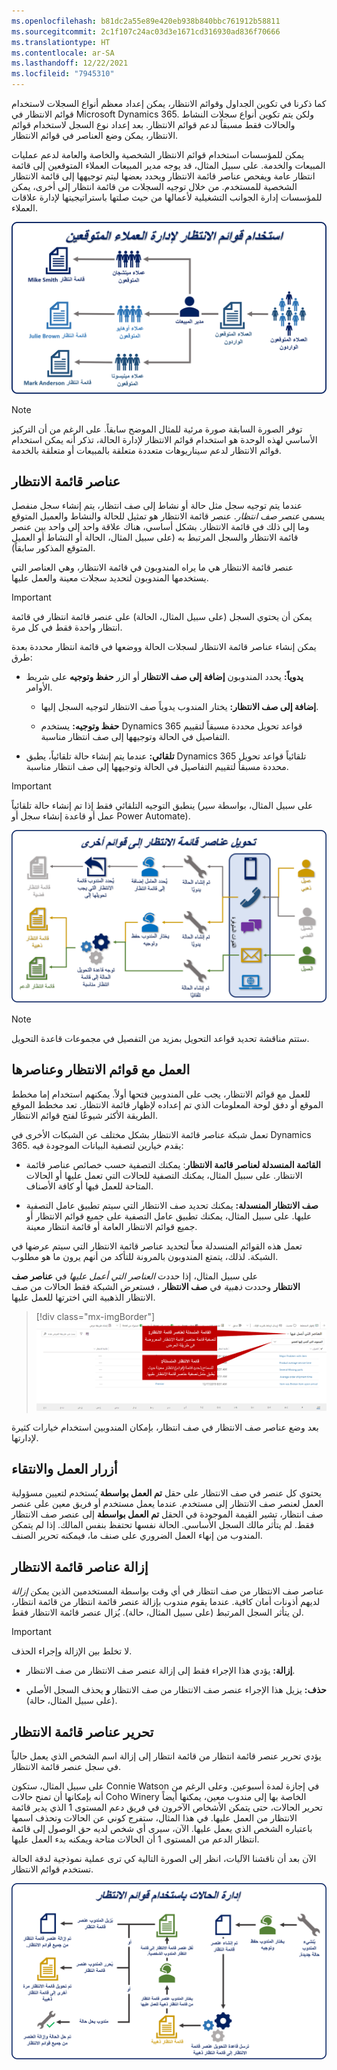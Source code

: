 ```yaml
---
ms.openlocfilehash: b81dc2a55e89e420eb938b840bbc761912b58811
ms.sourcegitcommit: 2c1f107c24ac03d3e1671cd316930ad836f70666
ms.translationtype: HT
ms.contentlocale: ar-SA
ms.lasthandoff: 12/22/2021
ms.locfileid: "7945310"
---
```

كما ذكرنا في تكوين الجداول وقوائم الانتظار، يمكن إعداد معظم أنواع السجلات لاستخدام قوائم الانتظار في Microsoft Dynamics 365. ولكن يتم تكوين أنواع سجلات النشاط والحالات فقط مسبقاً لدعم قوائم الانتظار. بعد إعداد نوع السجل لاستخدام قوائم الانتظار، يمكن وضع العناصر في قوائم الانتظار.

يمكن للمؤسسات استخدام قوائم الانتظار الشخصية والخاصة والعامة لدعم عمليات المبيعات والخدمة. على سبيل المثال، قد يوجه مدير المبيعات العملاء المتوقعين إلى قائمة انتظار عامة ويفحص عناصر قائمة الانتظار ويحدد بعضها ليتم توجيهها إلى قائمة الانتظار الشخصية للمستخدم. من خلال توجيه السجلات من قائمة انتظار إلى أخرى، يمكن للمؤسسات إدارة الجوانب التشغيلية لأعمالها من حيث صلتها باستراتيجيتها لإدارة علاقات العملاء.

![رسم تخطيطي لاستخدام قوائم الانتظار لإدارة العملاء المتوقعين.](../media/qu-unit4-1.png)

> [!NOTE]
> توفر الصورة السابقة صورة مرئية للمثال الموضح سابقاً. على الرغم من أن التركيز الأساسي لهذه الوحدة هو استخدام قوائم الانتظار لإدارة الحالة، تذكر أنه يمكن استخدام قوائم الانتظار لدعم سيناريوهات متعددة متعلقة بالمبيعات أو متعلقة بالخدمة.

## <a name="queue-items"></a>عناصر قائمة الانتظار

عندما يتم توجيه سجل مثل حالة أو نشاط إلى صف انتظار، يتم إنشاء سجل منفصل يسمى *عنصر صف انتظار*. عنصر قائمة الانتظار هو تمثيل للحالة والنشاط والعميل المتوقع وما إلى ذلك في قائمة الانتظار. بشكل أساسي، هناك علاقة واحد إلى واحد بين عنصر قائمة الانتظار والسجل المرتبط به (على سبيل المثال، الحالة أو النشاط أو العميل المتوقع المذكور سابقاً).

عنصر قائمة الانتظار هي ما يراه المندوبون في قائمة الانتظار، وهي العناصر التي يستخدمها المندوبون لتحديد سجلات معينة والعمل عليها.

> [!IMPORTANT]
> يمكن أن يحتوي السجل (على سبيل المثال، الحالة) على عنصر قائمة انتظار في قائمة انتظار واحدة فقط في كل مرة.

يمكن إنشاء عناصر قائمة الانتظار لسجلات الحالة ووضعها في قائمة انتظار محددة بعدة طرق:

-   **يدوياً:** يحدد المندوبون **إضافة إلى صف الانتظار** أو الزر **حفظ وتوجيه** على شريط الأوامر.

    -   **إضافة إلى صف الانتظار:** يختار المندوب يدوياً صف الانتظار لتوجيه السجل إليها.

    -   **حفظ وتوجيه:** يستخدم Dynamics 365 قواعد تحويل محددة مسبقاً لتقييم التفاصيل في الحالة وتوجيهها إلى صف انتظار مناسبة.

-   **تلقائي:** عندما يتم إنشاء حالة تلقائياً، يطبق Dynamics 365 تلقائياً قواعد تحويل محددة مسبقاً لتقييم التفاصيل في الحالة وتوجيهها إلى صف انتظار مناسبة.

> [!IMPORTANT]
> ينطبق التوجيه التلقائي فقط إذا تم إنشاء حالة تلقائياً (على سبيل المثال، بواسطة سير عمل أو قاعدة إنشاء سجل أو Power Automate).

![رسم تخطيطي لتوجيه عناصر قائمة الانتظار إلى قوائم انتظار محددة.](../media/qu-unit4-2.png)

> [!NOTE]
> ستتم مناقشة تحديد قواعد التحويل بمزيد من التفصيل في مجموعات قاعدة التحويل.

## <a name="working-with-queues-and-queue-items"></a>العمل مع قوائم الانتظار وعناصرها

للعمل مع قوائم الانتظار، يجب على المندوبين فتحها أولاً. يمكنهم استخدام إما مخطط الموقع أو دفق لوحة المعلومات الذي تم إعداده لإظهار قائمة الانتظار. تعد مخطط الموقع الطريقة الأكثر شيوعًا لفتح قوائم الانتظار.

تعمل شبكة عناصر قائمة الانتظار بشكل مختلف عن الشبكات الأخرى في Dynamics 365. يقدم خيارين لتصفية البيانات الموجودة فيه:

-   **القائمة المنسدلة لعناصر قائمة الانتظار**: يمكنك التصفية حسب خصائص عناصر قائمة الانتظار. على سبيل المثال، يمكنك التصفية للحالات التي تعمل عليها أو الحالات المتاحة للعمل فيها أو كافة الأصناف.

-   **صف الانتظار المنسدلة:** يمكنك تحديد صف الانتظار التي سيتم تطبيق عامل التصفية عليها. على سبيل المثال، يمكنك تطبيق عامل التصفية على جميع قوائم الانتظار أو جميع قوائم الانتظار العامة أو قائمة انتظار معينة.

تعمل هذه القوائم المنسدلة معاً لتحديد عناصر قائمة الانتظار التي سيتم عرضها في الشبكة. لذلك، يتمتع المندوبون بالمرونة للتأكد من أنهم يرون ما هو مطلوب.

على سبيل المثال، إذا حددت *العناصر التي أعمل عليها* في **عناصر صف الانتظار** وحددت *ذهبية* في **صف الانتظار** ، فستعرض الشبكة فقط الحالات من صف الانتظار الذهبية التي اخترتها للعمل عليها.

> [!div class="mx-imgBorder"]
> [![لقطة شاشة لصف الانتظار المنسدلة.](../media/queue-menu.png)](../media/queue-menu.png#lightbox)

بعد وضع عناصر صف الانتظار في صف انتظار، بإمكان المندوبين استخدام خيارات كثيرة لإدارتها.

## <a name="work-on-and-pick-buttons"></a>أزرار العمل والانتقاء

يحتوي كل عنصر في صف الانتظار على حقل **تم العمل بواسطة** يُستخدم لتعيين مسؤولية العمل لعنصر صف الانتظار إلى مستخدم. عندما يعمل مستخدم أو فريق معين على عنصر صف انتظار، تشير القيمة الموجودة في الحقل **تم العمل بواسطة** إلى عنصر صف الانتظار فقط. لم يتأثر مالك السجل الأساسي. الحالة نفسها تحتفظ بنفس المالك. إذا لم يتمكن المندوب من إنهاء العمل الضروري على صنف ما، فيمكنه تحرير الصنف.

## <a name="removing-queue-items"></a>إزالة عناصر قائمة الانتظار

يمكن *إزالة‏‎* عناصر صف الانتظار من صف انتظار في أي وقت بواسطة المستخدمين الذين لديهم أذونات أمان كافية. عندما يقوم مندوب بإزالة عنصر قائمة انتظار من قائمة انتظار، لن يتأثر السجل المرتبط (على سبيل المثال، حالة). يُزال عنصر قائمة الانتظار فقط.

> [!IMPORTANT]
> لا تخلط بين الإزالة وإجراء الحذف.

-   **إزالة:** يؤدي هذا الإجراء فقط إلى إزالة عنصر صف الانتظار من صف الانتظار.

-   **حذف:** يزيل هذا الإجراء عنصر صف الانتظار من صف الانتظار **و** يحذف السجل الأصلي (على سبيل المثال، حالة).

## <a name="releasing-queue-items"></a>تحرير عناصر قائمة الانتظار

يؤدي تحرير عنصر قائمة انتظار من قائمة انتظار إلى إزالة اسم الشخص الذي يعمل حالياً في سجل عنصر قائمة الانتظار.

على سبيل المثال، ستكون Connie Watson في إجازة لمدة أسبوعين. وعلى الرغم من أنه بإمكانها أن تمنح حالات Coho Winery الخاصة بها إلى مندوب معين، يمكنها أيضاً تحرير الحالات، حتى يتمكن الأشخاص الآخرون في فريق دعم المستوى 1 الذي يدير قائمة الانتظار من العمل عليها. في هذا المثال، ستفرج كوني عن الحالات وتحذف اسمها باعتباره الشخص الذي يعمل عليها. الآن، سيرى أي شخص لديه حق الوصول إلى قائمة انتظار الدعم من المستوى 1 أن الحالات متاحة ويمكنه بدء العمل عليها.

الآن بعد أن ناقشنا الآليات، انظر إلى الصورة التالية كي ترى عملية نموذجية لدقة الحالة تستخدم قوائم الانتظار.

![مثال عن رسم تخطيطي لإدارة الحالات بواسطة قوائم الانتظار.](../media/qu-unit4-4.png)